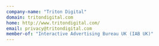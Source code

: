 ```yaml
---
company-name: "Triton Digital"
domain: tritondigital.com
home: http://www.tritondigital.com/
email: privacy@tritondigital.com
member-of: "Interactive Advertising Bureau UK (IAB UK)"
---
```




